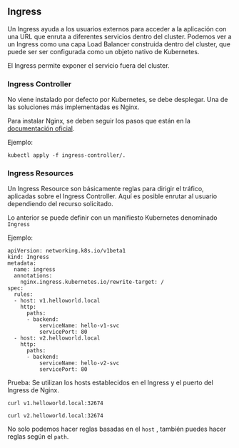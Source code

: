 ## Ingress

Un Ingress ayuda a los usuarios externos para acceder a la aplicación con una URL que enruta a diferentes servicios dentro del cluster. Podemos ver a un Ingress como una capa Load Balancer construida dentro del cluster, que puede ser ser configurada como un objeto nativo de Kubernetes.

El Ingress permite exponer el servicio fuera del cluster.

### Ingress Controller

No viene instalado por defecto por Kubernetes, se debe desplegar. Una de las soluciones más implementadas es Nginx.

Para instalar Nginx, se deben seguir los pasos que están en la [documentación oficial](https://docs.nginx.com/nginx-ingress-controller/installation/installation-with-manifests/). 

Ejemplo:

```
kubectl apply -f ingress-controller/.
```

### Ingress Resources

Un Ingress Resource son básicamente reglas para dirigir el tráfico, aplicadas sobre el Ingress Controller. Aquí es posible enrutar al usuario dependiendo del recurso solicitado.

Lo anterior se puede definir con un manifiesto Kubernetes denominado ```Ingress```

Ejemplo: 

```
apiVersion: networking.k8s.io/v1beta1
kind: Ingress
metadata:
  name: ingress
  annotations:
    nginx.ingress.kubernetes.io/rewrite-target: /
spec:
  rules:
  - host: v1.helloworld.local
    http:
      paths:
      - backend:
          serviceName: hello-v1-svc
          servicePort: 80
  - host: v2.helloworld.local
    http:
      paths:
      - backend:
          serviceName: hello-v2-svc
          servicePort: 80
```

Prueba: Se utilizan los hosts establecidos en el Ingress y el puerto del Ingress de Nginx.
```
curl v1.helloworld.local:32674
```

```
curl v2.helloworld.local:32674
```

No solo podemos hacer reglas basadas en el ```host``` , también puedes hacer reglas según el ```path```.

